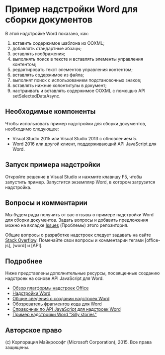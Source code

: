 # Пример надстройки Word для сборки документов

В этой надстройке Word показано, как:

1. вставить содержимое шаблона из OOXML;
2. добавлять стандартные абзацы;
3. вставлять изображения;
4. выполнять поиск в тексте и вставлять элементы управления контентом;
5. редактировать текст элементов управления контентом;
6. вставлять содержимое из файла;
7. выполнят поиск с использованием подстановочных знаков;
8. вставлять нижние колонтитулы в документ;
9. настраивать и вставлять содержимое OOXML с помощью API setSelectedDataAsync. 

## Необходимые компоненты

Чтобы использовать пример надстройки для сборки документов, необходимо следующее:

* Visual Studio 2015 или Visual Studio 2013 с обновлением 5.
* Word 2016 или другой клиент, поддерживающий API JavaScript для Word. 

## Запуск примера надстройки

Откройте решение в Visual Studio и нажмите клавишу F5, чтобы запустить пример. Запустится экземпляр Word, в котором загрузится надстройка.

## Вопросы и комментарии

Мы будем рады получить от вас отзывы о примере надстройки Word для сборки документов. Задать вопросы и добавить предложения можно на вкладке [Issues](https://github.com/OfficeDev/Word-Add-in-DocumentAssembly/issues) (Проблемы) этого репозитория.

Общие вопросы о разработке надстроек следует задавать на сайте [Stack Overflow](http://stackoverflow.com/questions/tagged/Office365+API). Помечайте свои вопросы и комментарии тегами [office-js], [word] и [API].

## Подробнее

Ниже представлены дополнительные ресурсы, посвященные созданию надстроек на основе API JavaScript для Word.

* [Обзор платформы надстроек Office](https://msdn.microsoft.com/ru-ru/library/office/jj220082.aspx)
* [Надстройки Word](https://github.com/OfficeDev/office-js-docs/blob/master/word/word-add-ins.md)
* [Общие сведения о создании надстроек Word](https://github.com/OfficeDev/office-js-docs/blob/master/word/word-add-ins-programming-guide.md)
* [Обозреватель фрагментов кода для Word](http://officesnippetexplorer.azurewebsites.net/#/snippets/word)
* [Справочник по API JavaScript для надстроек Word](https://github.com/OfficeDev/office-js-docs/tree/master/word/word-add-ins-javascript-reference)
* [Пример надстройки Word "Silly stories"](https://github.com/OfficeDev/Word-Add-in-SillyStories)

## Авторское право
(c) Корпорация Майкрософт (Microsoft Corporation), 2015. Все права защищены.
